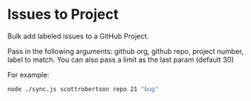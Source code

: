 # Issues to Project

Bulk add labeled issues to a GitHub Project.

Pass in the following arguments: github org, github repo, project number, label to match. You can also pass a limit as the last param (default 30)

For example:

```bash
node ./sync.js scottrobertson repo 21 "bug"
```

